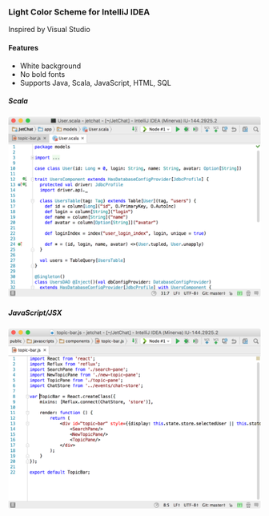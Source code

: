 ### Light Color Scheme for IntelliJ IDEA

Inspired by Visual Studio

#### Features

* White background
* No bold fonts
* Supports Java, Scala, JavaScript, HTML, SQL

##### Scala

![alt text](https://github.com/cheptsov/IntelliJLightColorScheme/blob/master/light_scala.png)


##### JavaScript/JSX

![alt text](https://github.com/cheptsov/IntelliJLightColorScheme/blob/master/light_javascript_html.png)
